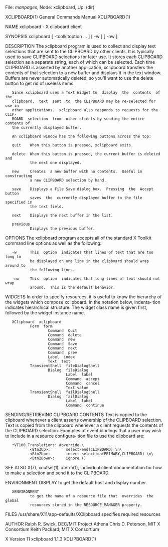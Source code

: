 File: *manpages*,  Node: xclipboard,  Up: (dir)

XCLIPBOARD(1)               General Commands Manual              XCLIPBOARD(1)



NAME
       xclipboard - X clipboard client

SYNOPSIS
       xclipboard [ -toolkitoption ... ] [ -w ] [ -nw ]

DESCRIPTION
       The  xclipboard  program is used to collect and display text selections
       that are sent to the CLIPBOARD by other clients.  It is typically  used
       to  save  CLIPBOARD selections for later use.  It stores each CLIPBOARD
       selection as a separate string, each of which can  be  selected.   Each
       time CLIPBOARD is asserted by another application, xclipboard transfers
       the contents of that selection to a new buffer and displays it  in  the
       text  window.   Buffers are never automatically deleted, so you'll want
       to use the delete button to get rid of useless items.

       Since xclipboard uses a Text Widget to  display  the  contents  of  the
       clipboard,  text  sent  to  the CLIPBOARD may be re-selected for use in
       other applications.  xclipboard also responds to requests for the CLIP‐
       BOARD  selection  from  other clients by sending the entire contents of
       the currently displayed buffer.

       An xclipboard window has the following buttons across the top:

       quit    When this button is pressed, xclipboard exits.

       delete  When this button is pressed, the current buffer is deleted  and
               the next one displayed.

       new     Creates  a new buffer with no contents.  Useful in constructing
               a new CLIPBOARD selection by hand.

       save    Displays a File Save dialog box.  Pressing  the  Accept  button
               saves  the  currently displayed buffer to the file specified in
               the text field.

       next    Displays the next buffer in the list.

       previous
               Displays the previous buffer.

OPTIONS
       The xclipboard program accepts all of the standard  X  Toolkit  command
       line options as well as the following:

       -w      This  option  indicates that lines of text that are too long to
               be displayed on one line in the clipboard should wrap around to
               the following lines.

       -nw     This  option  indicates that long lines of text should not wrap
               around.  This is the default behavior.

WIDGETS
       In order to specify resources, it is useful to know  the  hierarchy  of
       the  widgets which compose xclipboard.  In the notation below, indenta‐
       tion indicates hierarchical structure.  The widget class name is  given
       first, followed by the widget instance name.

       XClipboard  xclipboard
               Form  form
                       Command  Quit
                       Command  delete
                       Command  new
                       Command  Save
                       Command  next
                       Command  prev
                       Label  index
                       Text  text
               TransientShell  fileDialogShell
                       Dialog  fileDialog
                               Label  label
                               Command  accept
                               Command  cancel
                               Text value
               TransientShell  failDialogShell
                       Dialog  failDialog
                               Label  label
                               Command  continue


SENDING/RETRIEVING CLIPBOARD CONTENTS
       Text  is copied to the clipboard whenever a client asserts ownership of
       the CLIPBOARD selection.  Text is copied from the clipboard whenever  a
       client  requests  the contents of the CLIPBOARD selection.  Examples of
       event bindings that a user may wish to include in a resource configura‐
       tion file to use the clipboard are:

       *VT100.Translations: #override \
               <Btn3Up>:       select-end(CLIPBOARD) \n\
               <Btn2Up>:       insert-selection(PRIMARY,CLIPBOARD) \n\
               <Btn2Down>:     ignore ()



SEE ALSO
       X(7),  xcutsel(1), xterm(1), individual client documentation for how to
       make a selection and send it to the CLIPBOARD.

ENVIRONMENT
       DISPLAY to get the default host and display number.

       XENVIRONMENT
               to get the name of a resource file that  overrides  the  global
               resources stored in the RESOURCE_MANAGER property.

FILES
       /usr/share/X11/app-defaults/XClipboard
              specifies required resources

AUTHOR
       Ralph R. Swick, DEC/MIT Project Athena
       Chris D. Peterson, MIT X Consortium
       Keith Packard, MIT X Consortium



X Version 11                   xclipboard 1.1.3                  XCLIPBOARD(1)
